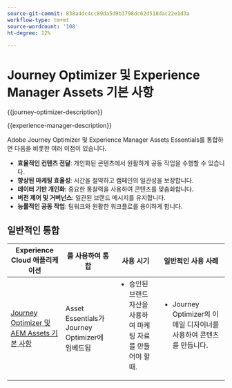 ```yaml
---
source-git-commit: 838a4dc4cc89da5d9b3798dc62d518dac22e1d3a
workflow-type: tm+mt
source-wordcount: '108'
ht-degree: 12%

---
```



# Journey Optimizer 및 Experience Manager Assets 기본 사항

{{journey-optimizer-description}}

{{experience-manager-description}}

Adobe Journey Optimizer 및 Experience Manager Assets Essentials를 통합하면 다음을 비롯한 여러 이점이 있습니다.

+ **효율적인 컨텐츠 전달**: 개인화된 콘텐츠에서 원활하게 공동 작업을 수행할 수 있습니다.
+ **향상된 마케팅 효율성**: 시간을 절약하고 캠페인의 일관성을 보장합니다.
+ **데이터 기반 개인화**: 중요한 통찰력을 사용하여 콘텐츠를 맞춤화합니다.
+ **버전 제어 및 거버넌스**: 일관된 브랜드 메시지를 유지합니다.
+ **능률적인 공동 작업**: 팀워크와 원활한 워크플로를 용이하게 합니다.

## 일반적인 통합

<table>
    <thead>
        <tr>
            <th>Experience Cloud 애플리케이션</th>
            <th>를 사용하여 통합</th>
            <th>사용 시기</th>
            <th>일반적인 사용 사례</th>
        </tr>
    </thead>
    <tbody>
        <tr>
            <td><a href="https://experienceleague.adobe.com/docs/journey-optimizer-learn/tutorials/email-channel/create-content-with-the-email-designer.html?lang=ko" target="_blank" rel="noreferrer">Journey Optimizer 및 AEM Assets 기본 사항</a></td>
            <td>Asset Essentials가 Journey Optimizer에 임베드됨</td>
            <td>
                <ul style="margin-top: 0;">
                    <li>승인된 브랜드 자산을 사용하여 마케팅 자료를 만들어야 할 때.</li>
                </ul>
            </td>
            <td>
                <ul style="margin-top: 0;"><li>Journey Optimizer의 이메일 디자이너를 사용하여 콘텐츠를 만듭니다.</li></ul>
            </td>
        </tr>        
    </tbody>          
</table>
